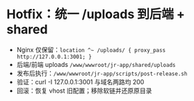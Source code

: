 # Hotfix：统一 /uploads 到后端 + shared

- Nginx 仅保留：`location ^~ /uploads/ { proxy_pass http://127.0.0.1:3001; }`
- 后端/前端 uploads  `/www/wwwroot/jr-app/shared/uploads`
- 发布后执行：`/www/wwwroot/jr-app/scripts/post-release.sh`
- 验证：curl -I 127.0.0.1:3001 与域名两路均 200
- 回滚：恢复 vhost 旧配置；移除软链并还原原目录